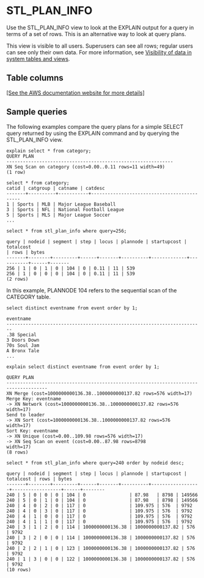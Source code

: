 # STL\_PLAN\_INFO<a name="r_STL_PLAN_INFO"></a>

Use the STL\_PLAN\_INFO view to look at the EXPLAIN output for a query in terms of a set of rows\. This is an alternative way to look at query plans\. 

This view is visible to all users\. Superusers can see all rows; regular users can see only their own data\. For more information, see [Visibility of data in system tables and views](c_visibility-of-data.md)\.

## Table columns<a name="r_STL_PLAN_INFO-table-columns"></a>

[\[See the AWS documentation website for more details\]](http://docs.aws.amazon.com/redshift/latest/dg/r_STL_PLAN_INFO.html)

## Sample queries<a name="r_STL_PLAN_INFO-sample-queries"></a>

The following examples compare the query plans for a simple SELECT query returned by using the EXPLAIN command and by querying the STL\_PLAN\_INFO view\. 

```
explain select * from category;
QUERY PLAN
-------------------------------------------------------------
XN Seq Scan on category (cost=0.00..0.11 rows=11 width=49)
(1 row)

select * from category;
catid | catgroup | catname | catdesc
-------+----------+-----------+--------------------------------------------
1 | Sports | MLB | Major League Baseball
3 | Sports | NFL | National Football League
5 | Sports | MLS | Major League Soccer
...

select * from stl_plan_info where query=256;

query | nodeid | segment | step | locus | plannode | startupcost | totalcost
| rows | bytes
-------+--------+---------+------+-------+----------+-------------+-----------+------+-------
256 | 1 | 0 | 1 | 0 | 104 | 0 | 0.11 | 11 | 539
256 | 1 | 0 | 0 | 0 | 104 | 0 | 0.11 | 11 | 539
(2 rows)
```

In this example, PLANNODE 104 refers to the sequential scan of the CATEGORY table\.

```
select distinct eventname from event order by 1;

eventname
------------------------------------------------------------------------
.38 Special
3 Doors Down
70s Soul Jam
A Bronx Tale
...

explain select distinct eventname from event order by 1;

QUERY PLAN
-------------------------------------------------------------------------------------
XN Merge (cost=1000000000136.38..1000000000137.82 rows=576 width=17)
Merge Key: eventname
-> XN Network (cost=1000000000136.38..1000000000137.82 rows=576
width=17)
Send to leader
-> XN Sort (cost=1000000000136.38..1000000000137.82 rows=576
width=17)
Sort Key: eventname
-> XN Unique (cost=0.00..109.98 rows=576 width=17)
-> XN Seq Scan on event (cost=0.00..87.98 rows=8798
width=17)
(8 rows)

select * from stl_plan_info where query=240 order by nodeid desc;

query | nodeid | segment | step | locus | plannode | startupcost |
totalcost | rows | bytes
-------+--------+---------+------+-------+----------+------------------+------------------+------+--------
240 | 5 | 0 | 0 | 0 | 104 | 0                | 87.98   | 8798 | 149566         
240 | 5 | 0 | 1 | 0 | 104 | 0                | 87.98   | 8798 | 149566
240 | 4 | 0 | 2 | 0 | 117 | 0                | 109.975 | 576  | 9792
240 | 4 | 0 | 3 | 0 | 117 | 0                | 109.975 | 576  | 9792
240 | 4 | 1 | 0 | 0 | 117 | 0                | 109.975 | 576  | 9792
240 | 4 | 1 | 1 | 0 | 117 | 0                | 109.975 | 576  | 9792
240 | 3 | 1 | 2 | 0 | 114 | 1000000000136.38 | 1000000000137.82 | 576 | 9792
240 | 3 | 2 | 0 | 0 | 114 | 1000000000136.38 | 1000000000137.82 | 576 | 9792
240 | 2 | 2 | 1 | 0 | 123 | 1000000000136.38 | 1000000000137.82 | 576 | 9792
240 | 1 | 3 | 0 | 0 | 122 | 1000000000136.38 | 1000000000137.82 | 576 | 9792
(10 rows)
```